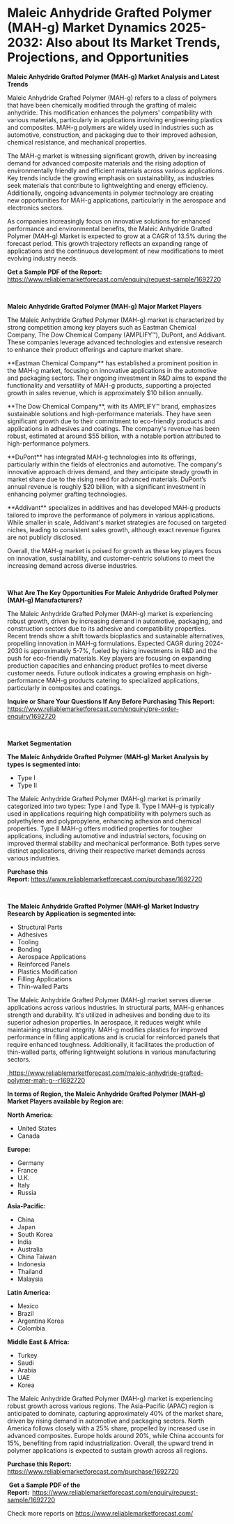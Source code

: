 <p><h1>Maleic Anhydride Grafted Polymer (MAH-g) Market Dynamics 2025-2032: Also about Its Market Trends, Projections, and Opportunities</h1></p><p><strong>Maleic Anhydride Grafted Polymer (MAH-g) Market Analysis and Latest Trends</strong></p>
<p><p>Maleic Anhydride Grafted Polymer (MAH-g) refers to a class of polymers that have been chemically modified through the grafting of maleic anhydride. This modification enhances the polymers' compatibility with various materials, particularly in applications involving engineering plastics and composites. MAH-g polymers are widely used in industries such as automotive, construction, and packaging due to their improved adhesion, chemical resistance, and mechanical properties.</p><p>The MAH-g market is witnessing significant growth, driven by increasing demand for advanced composite materials and the rising adoption of environmentally friendly and efficient materials across various applications. Key trends include the growing emphasis on sustainability, as industries seek materials that contribute to lightweighting and energy efficiency. Additionally, ongoing advancements in polymer technology are creating new opportunities for MAH-g applications, particularly in the aerospace and electronics sectors.</p><p>As companies increasingly focus on innovative solutions for enhanced performance and environmental benefits, the Maleic Anhydride Grafted Polymer (MAH-g) Market is expected to grow at a CAGR of 13.5% during the forecast period. This growth trajectory reflects an expanding range of applications and the continuous development of new modifications to meet evolving industry needs.</p></p>
<p><strong>Get a Sample PDF of the Report:&nbsp;</strong> <a href="https://www.reliablemarketforecast.com/enquiry/request-sample/1692720?utm_campaign=2439&utm_medium=2&utm_source=Github&utm_content=ia&utm_term=27032025&utm_id=maleic-anhydride-grafted-polymer-mah-g">https://www.reliablemarketforecast.com/enquiry/request-sample/1692720</a></p>
<p>&nbsp;</p>
<p><strong>Maleic Anhydride Grafted Polymer (MAH-g) Major Market Players</strong></p>
<p><p>The Maleic Anhydride Grafted Polymer (MAH-g) market is characterized by strong competition among key players such as Eastman Chemical Company, The Dow Chemical Company (AMPLIFY™), DuPont, and Addivant. These companies leverage advanced technologies and extensive research to enhance their product offerings and capture market share.</p><p>**Eastman Chemical Company** has established a prominent position in the MAH-g market, focusing on innovative applications in the automotive and packaging sectors. Their ongoing investment in R&D aims to expand the functionality and versatility of MAH-g products, supporting a projected growth in sales revenue, which is approximately $10 billion annually.</p><p>**The Dow Chemical Company**, with its AMPLIFY™ brand, emphasizes sustainable solutions and high-performance materials. They have seen significant growth due to their commitment to eco-friendly products and applications in adhesives and coatings. The company's revenue has been robust, estimated at around $55 billion, with a notable portion attributed to high-performance polymers.</p><p>**DuPont** has integrated MAH-g technologies into its offerings, particularly within the fields of electronics and automotive. The company's innovative approach drives demand, and they anticipate steady growth in market share due to the rising need for advanced materials. DuPont’s annual revenue is roughly $20 billion, with a significant investment in enhancing polymer grafting technologies.</p><p>**Addivant** specializes in additives and has developed MAH-g products tailored to improve the performance of polymers in various applications. While smaller in scale, Addivant's market strategies are focused on targeted niches, leading to consistent sales growth, although exact revenue figures are not publicly disclosed.</p><p>Overall, the MAH-g market is poised for growth as these key players focus on innovation, sustainability, and customer-centric solutions to meet the increasing demand across diverse industries.</p></p>
<p>&nbsp;</p>
<p><strong>What Are The Key Opportunities For Maleic Anhydride Grafted Polymer (MAH-g) Manufacturers?</strong></p>
<p><p>The Maleic Anhydride Grafted Polymer (MAH-g) market is experiencing robust growth, driven by increasing demand in automotive, packaging, and construction sectors due to its adhesive and compatibility properties. Recent trends show a shift towards bioplastics and sustainable alternatives, propelling innovation in MAH-g formulations. Expected CAGR during 2024-2030 is approximately 5-7%, fueled by rising investments in R&D and the push for eco-friendly materials. Key players are focusing on expanding production capacities and enhancing product profiles to meet diverse customer needs. Future outlook indicates a growing emphasis on high-performance MAH-g products catering to specialized applications, particularly in composites and coatings.</p></p>
<p><strong>Inquire or Share Your Questions If Any Before Purchasing This Report:</strong> <a href="https://www.reliablemarketforecast.com/enquiry/pre-order-enquiry/1692720?utm_campaign=2439&utm_medium=2&utm_source=Github&utm_content=ia&utm_term=27032025&utm_id=maleic-anhydride-grafted-polymer-mah-g">https://www.reliablemarketforecast.com/enquiry/pre-order-enquiry/1692720</a></p>
<p>&nbsp;</p>
<p><strong>Market Segmentation</strong></p>
<p><strong>The Maleic Anhydride Grafted Polymer (MAH-g) Market Analysis by types is segmented into:</strong></p>
<p><ul><li>Type I</li><li>Type II</li></ul></p>
<p><p>The Maleic Anhydride Grafted Polymer (MAH-g) market is primarily categorized into two types: Type I and Type II. Type I MAH-g is typically used in applications requiring high compatibility with polymers such as polyethylene and polypropylene, enhancing adhesion and chemical properties. Type II MAH-g offers modified properties for tougher applications, including automotive and industrial sectors, focusing on improved thermal stability and mechanical performance. Both types serve distinct applications, driving their respective market demands across various industries.</p></p>
<p><strong>Purchase this Report:&nbsp;</strong><a href="https://www.reliablemarketforecast.com/purchase/1692720?utm_campaign=2439&utm_medium=2&utm_source=Github&utm_content=ia&utm_term=27032025&utm_id=maleic-anhydride-grafted-polymer-mah-g">https://www.reliablemarketforecast.com/purchase/1692720</a></p>
<p>&nbsp;</p>
<p><strong>The Maleic Anhydride Grafted Polymer (MAH-g) Market Industry Research by Application is segmented into:</strong></p>
<p><ul><li>Structural Parts</li><li>Adhesives</li><li>Tooling</li><li>Bonding</li><li>Aerospace Applications</li><li>Reinforced Panels</li><li>Plastics Modification</li><li>Filling Applications</li><li>Thin-walled Parts</li></ul></p>
<p><p>The Maleic Anhydride Grafted Polymer (MAH-g) market serves diverse applications across various industries. In structural parts, MAH-g enhances strength and durability. It's utilized in adhesives and bonding due to its superior adhesion properties. In aerospace, it reduces weight while maintaining structural integrity. MAH-g modifies plastics for improved performance in filling applications and is crucial for reinforced panels that require enhanced toughness. Additionally, it facilitates the production of thin-walled parts, offering lightweight solutions in various manufacturing sectors.</p></p>
<p><a href="https://www.reliablemarketforecast.com/maleic-anhydride-grafted-polymer-mah-g--r1692720?utm_campaign=2439&utm_medium=2&utm_source=Github&utm_content=ia&utm_term=27032025&utm_id=maleic-anhydride-grafted-polymer-mah-g">&nbsp;https://www.reliablemarketforecast.com/maleic-anhydride-grafted-polymer-mah-g--r1692720</a></p>
<p><strong>In terms of Region, the Maleic Anhydride Grafted Polymer (MAH-g) Market Players available by Region are:</strong></p>
<p>
    <p> <strong> North America: </strong>
        <ul>
            <li>United States</li>
            <li>Canada</li>
        </ul>
        </p> 
    <p> <strong> Europe: </strong>
        <ul>
            <li>Germany</li>
            <li>France</li>
            <li>U.K.</li>
            <li>Italy</li>
            <li>Russia</li>
        </ul>
        </p> 
    <p> <strong> Asia-Pacific: </strong>
        <ul>
            <li>China</li>
            <li>Japan</li>
            <li>South Korea</li>
            <li>India</li>
            <li>Australia</li>
            <li>China Taiwan</li>
            <li>Indonesia</li>
            <li>Thailand</li>
            <li>Malaysia</li>
        </ul>
        </p> 
    <p> <strong> Latin America: </strong>
        <ul>
            <li>Mexico</li>
            <li>Brazil</li>
            <li>Argentina Korea</li>
            <li>Colombia</li>
        </ul>
        </p> 
    <p> <strong> Middle East & Africa: </strong>
        <ul>
            <li>Turkey</li>
            <li>Saudi</li>
            <li>Arabia</li>
            <li>UAE</li>
            <li>Korea</li>
        </ul>
    </p>
    </p>
<p><p>The Maleic Anhydride Grafted Polymer (MAH-g) market is experiencing robust growth across various regions. The Asia-Pacific (APAC) region is anticipated to dominate, capturing approximately 40% of the market share, driven by rising demand in automotive and packaging sectors. North America follows closely with a 25% share, propelled by increased use in advanced composites. Europe holds around 20%, while China accounts for 15%, benefiting from rapid industrialization. Overall, the upward trend in polymer applications is expected to sustain growth across all regions.</p></p>
<p><strong>Purchase this Report: </strong><a href="https://www.reliablemarketforecast.com/purchase/1692720?utm_campaign=2439&utm_medium=2&utm_source=Github&utm_content=ia&utm_term=27032025&utm_id=maleic-anhydride-grafted-polymer-mah-g">https://www.reliablemarketforecast.com/purchase/1692720</a></p>
<p>&nbsp;<strong>Get a Sample PDF of the Report:&nbsp;&nbsp;</strong><a href="https://www.reliablemarketforecast.com/enquiry/request-sample/1692720?utm_campaign=2439&utm_medium=2&utm_source=Github&utm_content=ia&utm_term=27032025&utm_id=maleic-anhydride-grafted-polymer-mah-g">https://www.reliablemarketforecast.com/enquiry/request-sample/1692720</a></p>
<p><strong></strong></p>
<p>Check more reports on <a href="https://www.reliablemarketforecast.com/?utm_campaign=2439&utm_medium=2&utm_source=Github&utm_content=ia&utm_term=27032025&utm_id=maleic-anhydride-grafted-polymer-mah-g">https://www.reliablemarketforecast.com/</a></p>
